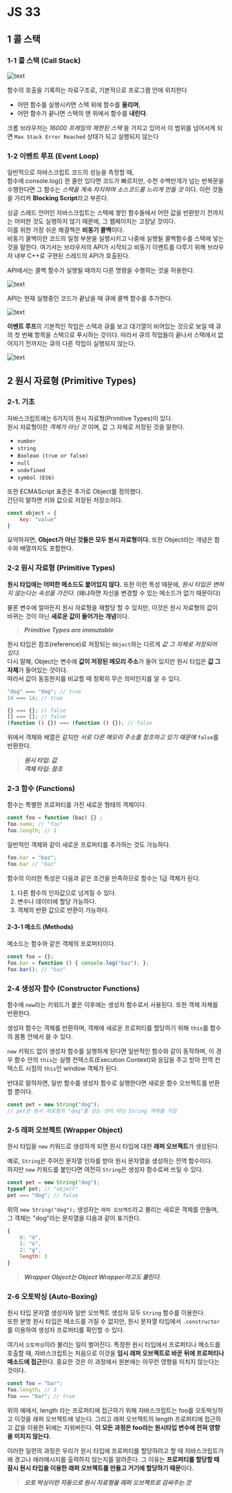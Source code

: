 # JS 33

## 1 콜 스택

### 1-1 콜 스택 (Call Stack)

![text](https://firebasestorage.googleapis.com/v0/b/mydbaaa.appspot.com/o/JS33-1.png?alt=media&token=c0fd440b-d8a3-4df1-b589-7026f6ac14a9 "스택")

함수의 호출을 기록하는 자료구조로, 기본적으로 프로그램 안에 위치한다  

+ 어떤 함수를 실행시키면 스택 위에 함수를 **올리며**,  
+ 어떤 함수가 끝나면 스택의 맨 위에서 함수를 **내린다**.

크롬 브라우저는 _16000 프레임의 제한된 스택_ 을 가지고 있어서
이 범위를 넘어서게 되면 `Max Stack Error Reached` 상태가 되고 실행되지 않는다

### 1-2 이벤트 루프 (Event Loop)

일반적으로 자바스크립트 코드의 성능을 측정할 때,  
함수에 console.log() 한 줄만 있다면 코드가 빠르지만, 수천 수백만개가 넘는 반복문을 수행한다면 그 함수는 _스택을 계속 차지하며 소스코드를 느리게 만들 것_ 이다. 이런 것들을 가리켜 **Blocking Script**라고 부른다.

싱글 스레드 언어인 자바스크립트는 스택에 쌓인 함수들에서 어떤 값을 반환받기 전까지는 어떠한 것도 실행하지 않기 때문에, 그 웹페이지는 고장날 것이다.  
이를 위한 가장 쉬운 해결책은 **비동기 콜백**이다.  
비동기 콜백이란 코드의 일정 부분을 실행시키고 나중에 실행될 콜백함수를 스택에 넣는 것을 말한다.
여기서는 브라우저의 API가 시작되고 비동기 이벤트를 다루기 위해 브라우저 내부 C++로 구현된 스레드의 API가 호출된다.

API에서는 콜백 함수가 실행될 때까지 다른 명령을 수행하는 것을 허용한다.

![text](https://firebasestorage.googleapis.com/v0/b/mydbaaa.appspot.com/o/JS33-2.png?alt=media&token=5b131469-cf6f-4cec-bd1b-2b4916628bef "비동기 1")

API는 현재 실행중인 코드가 끝났을 때 큐에 콜백 함수를 추가한다.  

![text](https://firebasestorage.googleapis.com/v0/b/mydbaaa.appspot.com/o/JS33-3.png?alt=media&token=c3181565-0941-44f5-8471-d889cdfce8d7 "비동기 2")

**이벤트 루프**의 기본적인 작업은 스택과 큐를 보고 대기열이 비어있는 것으로 보일 때 큐의 첫 번째 항목을 스택으로 푸시하는 것이다. 따라서 큐의 작업들이 끝나서 스택에서 없어지기 전까지는 큐의 다른 작업이 실행되지 않는다.

![text](https://firebasestorage.googleapis.com/v0/b/mydbaaa.appspot.com/o/JS33-4.png?alt=media&token=2dad4342-92f2-4928-8bb2-c81ea85c3b8e "비동기 3")

## 2 원시 자료형 (Primitive Types)

### 2-1. 기초

자바스크립트에는 6가지의 원시 자료형(Primitive Types)이 있다.  
원시 자료형이란 _객체가 아닌 것_ 이며, 값 그 자체로 저장된 것을 말한다.

+ `number`
+ `string`
+ `Boolean (true or false)`
+ `null`
+ `undefined`
+ `symbol (ES6)`

또한 ECMAScript 표준은 추가로 Object를 정의했다.  
간단히 말하면 키와 값으로 저장된 저장소이다.

```JavaScript
const object = {
    key: "value"
}
```

요약하자면, **Object가 아닌 것들은 모두 원시 자료형이다.** 또한 Object라는 개념은 함수와 배열까지도 포함한다.

### 2-2 원시 자료형 (Primitive Types)

**원시 타입에는 어떠한 메소드도 붙어있지 않다.** 또한 이런 특성 때문에, *원시 타입은 변하지 않는다는 속성을 가진다.* (왜냐하면 자신을 변경할 수 있는 메소드가 없기 때문이다)

물론 변수에 얼마든지 원시 자료형을 재할당 할 수 있지만, 이것은 원시 자료형의 값이 바뀌는 것이 아닌 **새로운 값이 들어가는 개념**이다.

> _**Primitive Types are immutable**_

원시 타입은 참조(reference)로 저장되는 `Object`와는 다르게 _값 그 자체로 저장되어 있다._  
다시 말해, Object는 변수에 **값이 저장된 메모리 주소**가 들어 있지만 원시 타입은 **값 그 자체**가 들어있는 것이다.  
따라서 값이 동등한지를 비교할 때 정확히 무슨 의미인지를 알 수 있다.

```Javascript
"dog" === "dog"; // true
14 === 14; // true

{} === {}; // false
[] === []; // false
(function () {}) === (function () {}); // false
```

위에서 객체와 배열은 같지만 _서로 다른 메모리 주소를 참조하고 있기 때문에_ `false`를 반환한다.

> _**원시 타입: 값**_  
> _**객체 타입: 참조**_

### 2-3 함수 (Functions)

함수는 특별한 프로퍼티를 가진 새로운 형태의 객체이다.

```JavaScript
const foo = function (baz) {} ;
foo.name; // "foo"
foo.length; // 1
```

일반적인 객체와 같이 새로운 프로퍼티를 추가하는 것도 가능하다.

```JavaScript
foo.bar = "baz";
foo.bar // "baz"
```

함수의 이러한 특성은 다음과 같은 조건을 만족하므로 함수는 1급 객체가 된다.

1. 다른 함수의 인자값으로 넘겨질 수 있다.
2. 변수나 데이터에 할당 가능하다.
3. 객체의 반환 값으로 반환이 가능하다.

#### 2-3-1 메소드 (Methods)

메소드는 함수와 같은 객체의 프로퍼티이다.

```JavaScript
const foo = {};
foo.bar = function () { console.log("baz"); };
foo.bar(); // "baz"
```

### 2-4 생성자 함수 (Constructor Functions)

함수에 `new`라는 키워드가 붙은 이후에는 생성자 함수로서 사용된다. 또한 객체 자체를 반환한다.  

생성자 함수는 객체를 반환하며, 객체에 새로운 프로퍼티를 할당하기 위해 `this`를 함수의 몸통 안에서 쓸 수 있다.

`new` 키워드 없이 생성자 함수를 실행하게 된다면 일반적인 함수와 같이 동작하며, 이 경우 함수 안의 `this`는 실행 컨텍스트(Execution Context)와 응답을 주고 받아 전역 컨텍스트 시점의 `this`인 window 객체가 된다.

반대로 말하자면, 일반 함수를 생성자 함수로 실행한다면 새로운 함수 오브젝트를 반환할 뿐이다.

```JavaScript
const pet = new String("dog");
// pet은 원시 자료형의 "dog"를 갖는 것이 아닌 String 객체를 가짐
```

### 2-5 래퍼 오브젝트 (Wrapper Object)

원시 타입을 `new` 키워드로 생성하게 되면 원시 타입에 대한 **래퍼 오브젝트**가 생성된다.

예로, `String`은 주어진 문자열 인자를 받아 원시 문자열을 생성하는 전역 함수이다.  
하지만 `new` 키워드를 붙인다면 여전히 `String`은 생성자 함수로써 쓰일 수 있다.

```JavaScript
const pet = new String("dog");
typeof pet; // "object"
pet === "dog"; // false
```

위의 `new String("dog");` 생성자는 `래퍼 오브젝트`라고 불리는 새로운 객체를 만들며,  
그 객체는 "dog"라는 문자열을 다음과 같이 표기한다.

```JavaScript
{
    0: "d",
    1: "o",
    2: "g",
    length: 3
}
```

> _**Wrapper Object는 Object Wrapper라고도 불린다.**_

### 2-6 오토박싱 (Auto-Boxing)

원시 타입 문자열 생성자와 일반 오브젝트 생성자 모두 `String` 함수를 이용한다.  
또한 분명 원시 타입은 메소드를 가질 수 없지만, 원시 문자열 타입에서 `.constructor` 를 이용하여 생성자 프로퍼티를 확인할 수 있다.  

여기서 `오토박싱`이라 불리는 일이 벌어진다. 특정한 원시 타입에서 프로퍼티나 메소드를 호출할 때, 자바스크립트는 처음으로 이것을 **임시 래퍼 오브젝트로 바꾼 뒤에 프로퍼티나 메소드에 접근**한다. 중요한 것은 이 과정에서 원본에는 아무런 영향을 미치지 않는다는 것이다.

```JavaScript
const foo = "bar";
foo.length; // 3
foo === "bar"; // true
```

위의 예에서, length 라는 프로퍼티에 접근하기 위해 자바스크립트는 foo를 오토박싱하고 이것을 래퍼 오브젝트에 넣는다. 그리고 래퍼 오브젝트의 length 프로퍼티에 접근하고 값을 이용한 뒤에는 지워버린다. **이 모든 과정은 foo라는 원시타입 변수에 전혀 영향을 미치지 않는다.**

이러한 일련의 과정은 우리가 원시 타입에 프로퍼티를 할당하려고 할 때 자바스크립트가 왜 경고나 에러메시지를 출력하지 않는지를 알려준다. 그 이유는 **프로퍼티를 할당할 때 잠시 원시 타입을 이용한 래퍼 오브젝트를 만들고 거기에 할당하기 때문**이다.

> _**오토 박싱이란 자동으로 원시 자료형을 래퍼 오브젝트로 감싸주는 것**_

